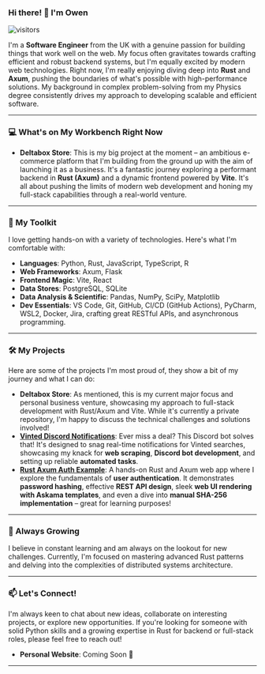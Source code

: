 ### Hi there! 👋 I'm Owen

![visitors](https://vbr.nathanchung.dev/badge?page_id=Meatball-Sub-11.Meatball-Sub-11&color=00cf00)

I'm a **Software Engineer** from the UK with a genuine passion for building things that work well on the web. My focus often gravitates towards crafting efficient and robust backend systems, but I'm equally excited by modern web technologies. Right now, I'm really enjoying diving deep into **Rust** and **Axum**, pushing the boundaries of what's possible with high-performance solutions. My background in complex problem-solving from my Physics degree consistently drives my approach to developing scalable and efficient software.

---

### 💻 What's on My Workbench Right Now

* **Deltabox Store**: This is my big project at the moment – an ambitious e-commerce platform that I'm building from the ground up with the aim of launching it as a business. It's a fantastic journey exploring a performant backend in **Rust (Axum)** and a dynamic frontend powered by **Vite**. It's all about pushing the limits of modern web development and honing my full-stack capabilities through a real-world venture.

---

### 🚀 My Toolkit

I love getting hands-on with a variety of technologies. Here's what I'm comfortable with:

* **Languages**: Python, Rust, JavaScript, TypeScript, R
* **Web Frameworks**: Axum, Flask
* **Frontend Magic**: Vite, React
* **Data Stores**: PostgreSQL, SQLite
* **Data Analysis & Scientific**: Pandas, NumPy, SciPy, Matplotlib
* **Dev Essentials**: VS Code, Git, GitHub, CI/CD (GitHub Actions), PyCharm, WSL2, Docker, Jira, crafting great RESTful APIs, and asynchronous programming.

---

### 🛠️ My Projects

Here are some of the projects I'm most proud of, they show a bit of my journey and what I can do:

* **Deltabox Store**: As mentioned, this is my current major focus and personal business venture, showcasing my approach to full-stack development with Rust/Axum and Vite. While it's currently a private repository, I'm happy to discuss the technical challenges and solutions involved!
* **[Vinted Discord Notifications](https://github.com/Meatball-Sub-11/Vinted-Discord-Notifications)**: Ever miss a deal? This Discord bot solves that! It's designed to snag real-time notifications for Vinted searches, showcasing my knack for **web scraping**, **Discord bot development**, and setting up reliable **automated tasks**.
* **[Rust Axum Auth Example](https://github.com/Meatball-Sub-11/rust-axum-auth-example)**: A hands-on Rust and Axum web app where I explore the fundamentals of **user authentication**. It demonstrates **password hashing**, effective **REST API design**, sleek **web UI rendering with Askama templates**, and even a dive into **manual SHA-256 implementation** – great for learning purposes!

---

### 🌱 Always Growing

I believe in constant learning and am always on the lookout for new challenges. Currently, I'm focused on mastering advanced Rust patterns and delving into the complexities of distributed systems architecture.

---

### 📫 Let's Connect!

I'm always keen to chat about new ideas, collaborate on interesting projects, or explore new opportunities. If you're looking for someone with solid Python skills and a growing expertise in Rust for backend or full-stack roles, please feel free to reach out!

* **Personal Website**: Coming Soon 🚀

---
